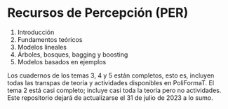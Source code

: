 # Recursos de Percepción (PER)

1. Introducción
2. Fundamentos teóricos
3. Modelos lineales
4. Árboles, bosques, bagging y boosting
5. Modelos basados en ejemplos

Los cuadernos de los temas 3, 4 y 5 están completos, esto es, incluyen todas las transpas de teoría y actividades disponibles en PoliFormaT.
El tema 2 está casi completo; incluye casi toda la teoría pero no actividades. Este repositorio dejará de actualizarse el 31 de julio de 2023 a lo sumo.
